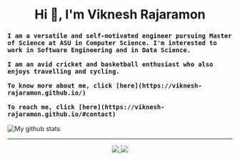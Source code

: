 <h1 align="center">Hi 👋, I'm Viknesh Rajaramon</h1>

<h3>

	I am a versatile and self-motivated engineer pursuing Master of Science at ASU in Computer Science. I'm interested to work in Software Engineering and in Data Science.

	I am an avid cricket and basketball enthusiast who also enjoys travelling and cycling.
	
	To know more about me, click [here](https://viknesh-rajaramon.github.io/)
	
	To reach me, click [here](https://viknesh-rajaramon.github.io/#contact)

</h3>

![My github stats](https://github-readme-stats.vercel.app/api?username=viknesh-rajaramon&show_icons=true&theme=tokyonight)

<hr>

<p align="center">
	<a href="https://www.linkedin.com/in/viknesh-rajaramon/" alt="Linkedin">
		<img src="https://github.com/Viknesh-Rajaramon/Viknesh-Rajaramon/blob/main/image/linkedin.png">
	</a>
    <a href="https://github.com/Viknesh-Rajaramon/" alt="GitHub">
		<img src="https://github.com/Viknesh-Rajaramon/Viknesh-Rajaramon/blob/main/image/github.png">
	</a>
</p>
